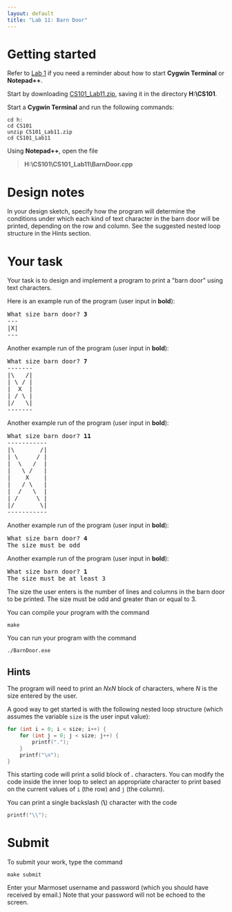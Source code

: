 ```yaml
---
layout: default
title: "Lab 11: Barn Door"
---
```


# Getting started

Refer to [Lab 1](lab01.html) if you need a reminder about how to start **Cygwin Terminal** or **Notepad++**.

Start by downloading [CS101\_Lab11.zip](CS101_Lab11.zip), saving it in the directory **H:\\CS101**.

Start a **Cygwin Terminal** and run the following commands:

    cd h:
    cd CS101
    unzip CS101_Lab11.zip
    cd CS101_Lab11

Using **Notepad++**, open the file

> **H:\\CS101\\CS101\_Lab11\\BarnDoor.cpp**

# Design notes

In your design sketch, specify how the program will determine the conditions under which each kind of text character in the barn door will be printed, depending on the row and column.  See the suggested nested loop structure in the Hints section.

# Your task

Your task is to design and implement a program to print a "barn door" using text characters.

Here is an example run of the program (user input in **bold**):

<pre>
What size barn door? <b>3</b>
---
|X|
---
</pre>

Another example run of the program (user input in **bold**):

<pre>
What size barn door? <b>7</b>
-------
|\   /|
| \ / |
|  X  |
| / \ |
|/   \|
-------
</pre>

Another example run of the program (user input in **bold**):

<pre>
What size barn door? <b>11</b>
-----------
|\       /|
| \     / |
|  \   /  |
|   \ /   |
|    X    |
|   / \   |
|  /   \  |
| /     \ |
|/       \|
-----------
</pre>

Another example run of the program (user input in **bold**):

<pre>
What size barn door? <b>4</b>
The size must be odd
</pre>

Another example run of the program (user input in **bold**):

<pre>
What size barn door? <b>1</b>
The size must be at least 3
</pre>

The size the user enters is the number of lines and columns in the barn door to be printed.  The size must be odd and greater than or equal to 3.

You can compile your program with the command

    make

You can run your program with the command

    ./BarnDoor.exe

## Hints

The program will need to print an *N*x*N* block of characters, where *N* is the size entered by the user.

A good way to get started is with the following nested loop structure (which assumes the variable `size` is the user input value):

```c
for (int i = 0; i < size; i++) {
    for (int j = 0; j < size; j++) {
        printf(".");
    }
    printf("\n");
}
```

This starting code will print a solid block of **.** characters.  You can modify the code inside the inner loop to select an appropriate character to print based on the current values of `i` (the row) and `j` (the column).

You can print a single backslash (**\\**) character with the code

```c
printf("\\");
```

# Submit

To submit your work, type the command

    make submit

Enter your Marmoset username and password (which you should have received by email.) Note that your password will not be echoed to the screen.

<!-- vim:set wrap: ­-->
<!-- vim:set linebreak: -->
<!-- vim:set nolist: -->
